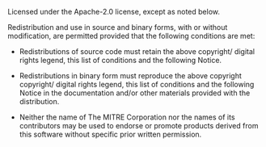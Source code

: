 Licensed under the Apache-2.0 license, except as noted below.   

Redistribution and use in source and binary forms, with or without modification, are permitted provided that the following conditions are met:  

* Redistributions of source code must retain the above copyright/ digital rights legend, this list of conditions and the following Notice.  
* Redistributions in binary form must reproduce the above copyright copyright/ digital rights legend, this list of conditions and the following Notice in the documentation and/or other materials provided with the distribution.  

* Neither the name of The MITRE Corporation nor the names of its contributors may be used to endorse or promote products derived from this software without specific prior written permission.
